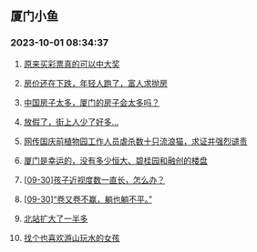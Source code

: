 ## 厦门小鱼 
### 2023-10-01 08:34:37

1. [原来买彩票真的可以中大奖](http://bbs.xmfish.com/read-htm-tid-18081327.html)

2. [房价还在下跌，年轻人跑了，富人求抛房](http://bbs.xmfish.com/read-htm-tid-18081367.html)

3. [中国房子太多，厦门的房子会太多吗？](http://bbs.xmfish.com/read-htm-tid-18081362.html)

4. [放假了，街上人少了好多…](http://bbs.xmfish.com/read-htm-tid-18081387.html)

5. [网传国庆前植物园工作人员虐杀数十只流浪猫，求证并强烈谴责](http://bbs.xmfish.com/read-htm-tid-18081383.html)

6. [厦门是幸运的，没有多少恒大、碧桂园和融创的楼盘](http://bbs.xmfish.com/read-htm-tid-18081385.html)

7. [[09-30]孩子近视度数一直长，怎么办？](http://bbs.xmfish.com/read-htm-tid-18081337.html)

8. [[09-30]“卷又卷不赢，躺也躺不平。”](http://bbs.xmfish.com/read-htm-tid-18081378.html)

9. [北站扩大了一半多](http://bbs.xmfish.com/read-htm-tid-18081437.html)

10. [找个也喜欢游山玩水的女孩](http://bbs.xmfish.com/read-htm-tid-18081349.html)

